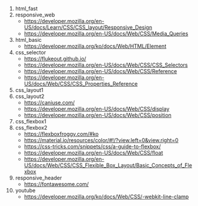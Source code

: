 1. html_fast
2. responsive_web
    - https://developer.mozilla.org/en-US/docs/Learn/CSS/CSS_layout/Responsive_Design
    - https://developer.mozilla.org/en-US/docs/Web/CSS/Media_Queries
3. html_basic
    - https://developer.mozilla.org/ko/docs/Web/HTML/Element
4. css_selector
    - https://flukeout.github.io/
    - https://developer.mozilla.org/en-US/docs/Web/CSS/CSS_Selectors
    - https://developer.mozilla.org/en-US/docs/Web/CSS/Reference
    - https://developer.mozilla.org/en-US/docs/Web/CSS/CSS_Properties_Reference
5. css_layout1    
6. css_layout2
    - https://caniuse.com/
    - https://developer.mozilla.org/en-US/docs/Web/CSS/display
    - https://developer.mozilla.org/en-US/docs/Web/CSS/position
7. css_flexbox1
8. css_flexbox2
    - https://flexboxfroggy.com/#ko
    - https://material.io/resources/color/#!/?view.left=0&view.right=0
    - https://css-tricks.com/snippets/css/a-guide-to-flexbox/
    - https://developer.mozilla.org/en-US/docs/Web/CSS/float
    - https://developer.mozilla.org/en-US/docs/Web/CSS/CSS_Flexible_Box_Layout/Basic_Concepts_of_Flexbox
9. responsive_header
    - https://fontawesome.com/
10. youtube
    - https://developer.mozilla.org/ko/docs/Web/CSS/-webkit-line-clamp

